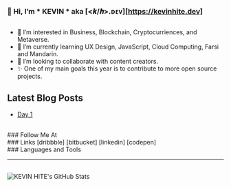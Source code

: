 ### 👋 Hi, I’m * KEVIN * aka [<𝒌/𝒉>.ᴅᴇᴠ][https://kevinhite.dev]
##  
- 👀 I’m interested in Business, Blockchain, Cryptocurriences, and Metaverse.
- 🌱 I’m currently learning UX Design, JavaScript, Cloud Computing, Farsi and Mandarin.
- 💞️ I’m looking to collaborate with content creators.
- ✨ One of my main goals this year is to contribute to more open source projects.

## Latest Blog Posts
<!-- BLOG-POST-LIST:START -->
- [Day 1](https://journal.kevinhite.dev/post/672935506308431872)
<!-- BLOG-POST-LIST:END -->
<br/>
### Follow Me At



<br/>
### Links
[dribbble]
[bitbucket]
[linkedin]
[codepen]
      <a class="" href="https://dribbble.com/kevinhitedev/" title="KEVINHITE.DEV on Dribbble"><i class="fa fa-dribbble" aria-hidden="true"></i></a>
       <a class="" href="https://github.com/kevhite/" title="KEVINHITE.DEV on GitHub"><i class="fa fa-github" aria-hidden="true"></i></a>&nbsp;
      <a class="" href="https://bitbucket.org/kevhite/" title="KEVINHITE.DEV on BitBucket"><i class="fa fa-bitbucket" aria-hidden="true"></i></a>&nbsp;
      <a class="" href="https://linkedin.com/in/kevhite/" title="KEVINHITE.DEV on LinkedIn"><i class="fa fa-linkedin" aria-hidden="true"></i></a>&nbsp;
      <a class="" href="https://codepen.io/kevinhitedev/" title="KEVINHITE.DEV on CodePen"><i class="fa fa-codepen" aria-hidden="true"></i></a>&nbsp;
      <a class="" href="https://jsfiddle.net/user/kevinhitedev/" title="KEVINHITE.DEV on JsFiddle"><i class="fa fa-jsfiddle" aria-hidden="true"></i></a>


<br/>
### Languages and Tools

---

<br/>
<img align="center" style="display:block;margin:0 auto;" alt="KEVIN HITE's GitHub Stats" src="https://github-readme-stats.vercel.app/api?username=kevinhitedev&show_icons=true&hide_borer=true"/>

